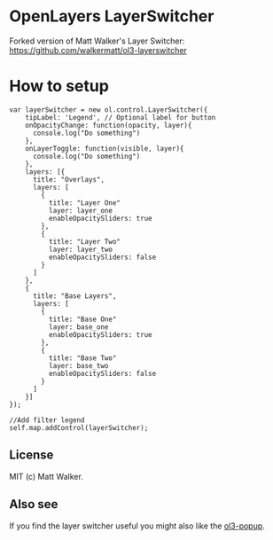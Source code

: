 # OpenLayers LayerSwitcher

Forked version of Matt Walker's Layer Switcher: https://github.com/walkermatt/ol3-layerswitcher

# How to setup


    var layerSwitcher = new ol.control.LayerSwitcher({
        tipLabel: 'Legend', // Optional label for button
        onOpacityChange: function(opacity, layer){
          console.log("Do something")
        },
        onLayerToggle: function(visible, layer){
          console.log("Do something")
        },
        layers: [{
          title: "Overlays",
          layers: [
            {
              title: "Layer One"
              layer: layer_one
              enableOpacitySliders: true
            },
            {
              title: "Layer Two"
              layer: layer_two
              enableOpacitySliders: false
            }
          ]
        },
        {
          title: "Base Layers",
          layers: [
            {
              title: "Base One"
              layer: base_one
              enableOpacitySliders: true
            },
            {
              title: "Base Two"
              layer: base_two
              enableOpacitySliders: false
            }
          ]
        }]
    });

    //Add filter legend
    self.map.addControl(layerSwitcher);

## License

MIT (c) Matt Walker.

## Also see

If you find the layer switcher useful you might also like the
[ol3-popup](https://github.com/walkermatt/ol3-popup).

